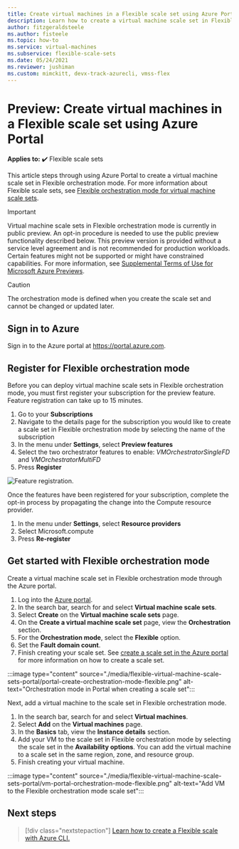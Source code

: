 ```yaml
---
title: Create virtual machines in a Flexible scale set using Azure Portal
description: Learn how to create a virtual machine scale set in Flexible orchestration mode in the Azure Portal.
author: fitzgeraldsteele
ms.author: fisteele
ms.topic: how-to
ms.service: virtual-machines
ms.subservice: flexible-scale-sets
ms.date: 05/24/2021
ms.reviewer: jushiman
ms.custom: mimckitt, devx-track-azurecli, vmss-flex
---
```


# Preview: Create virtual machines in a Flexible scale set using Azure Portal

**Applies to:** :heavy_check_mark: Flexible scale sets


This article steps through using Azure Portal to create a virtual machine scale set in Flexible orchestration mode. For more information about Flexible scale sets, see [Flexible orchestration mode for virtual machine scale sets](flexible-virtual-machine-scale-sets.md). 


> [!IMPORTANT]
> Virtual machine scale sets in Flexible orchestration mode is currently in public preview. An opt-in procedure is needed to use the public preview functionality described below.
> This preview version is provided without a service level agreement and is not recommended for production workloads. Certain features might not be supported or might have constrained capabilities.
> For more information, see [Supplemental Terms of Use for Microsoft Azure Previews](https://azure.microsoft.com/support/legal/preview-supplemental-terms/).


> [!CAUTION]
> The orchestration mode is defined when you create the scale set and cannot be changed or updated later.


## Sign in to Azure 

Sign in to the Azure portal at https://portal.azure.com.


## Register for Flexible orchestration mode

Before you can deploy virtual machine scale sets in Flexible orchestration mode, you must first register your subscription for the preview feature. Feature registration can take up to 15 minutes.

1. Go to your **Subscriptions** 
1. Navigate to the details page for the subscription you would like to create a scale set in Flexible orchestration mode by selecting the name of the subscription
1. In the menu under **Settings**, select **Preview features**
1. Select the two orchestrator features to enable: _VMOrchestratorSingleFD_ and _VMOrchestratorMultiFD_
1. Press **Register**

![Feature registration.](https://user-images.githubusercontent.com/157768/110361543-04d95880-7ff5-11eb-91a7-2e98f4112ae0.png)

Once the features have been registered for your subscription, complete the opt-in process by propagating the change into the Compute resource provider. 

1. In the menu under **Settings**, select **Resource providers** 
1. Select Microsoft.compute
1. Press **Re-register**


## Get started with Flexible orchestration mode

Create a virtual machine scale set in Flexible orchestration mode through the Azure portal.

1. Log into the [Azure portal](https://portal.azure.com).
1. In the search bar, search for and select **Virtual machine scale sets**.
1. Select **Create** on the **Virtual machine scale sets** page.
1. On the **Create a virtual machine scale set** page, view the **Orchestration** section.
1. For the **Orchestration mode**, select the **Flexible** option.
1. Set the **Fault domain count**.
1. Finish creating your scale set. See [create a scale set in the Azure portal](../virtual-machine-scale-sets/quick-create-portal.md#create-virtual-machine-scale-set) for more information on how to create a scale set.

:::image type="content" source="./media/flexible-virtual-machine-scale-sets-portal/portal-create-orchestration-mode-flexible.png" alt-text="Orchestration mode in Portal when creating a scale set":::

Next, add a virtual machine to the scale set in Flexible orchestration mode.

1. In the search bar, search for and select **Virtual machines**.
1. Select **Add** on the **Virtual machines** page.
1. In the **Basics** tab, view the **Instance details** section.
1. Add your VM to the scale set in Flexible orchestration mode by selecting the scale set in the **Availability options**. You can add the virtual machine to a scale set in the same region, zone, and resource group.
1. Finish creating your virtual machine.

:::image type="content" source="./media/flexible-virtual-machine-scale-sets-portal/vm-portal-orchestration-mode-flexible.png" alt-text="Add VM to the Flexible orchestration mode scale set":::


## Next steps
> [!div class="nextstepaction"]
> [Learn how to create a Flexible scale with Azure CLI.](flexible-virtual-machine-scale-sets-cli.md)